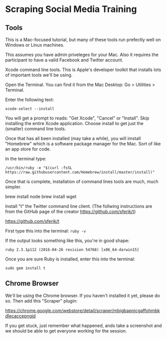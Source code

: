 # Scraping Social Media Training

## Tools

This is a Mac-focused tutorial, but many of these tools run prefectly well on Windows or Linux machines. 

This assumes you have admin priveleges for your Mac. Also it requires the participant to have a valid Facebook and Twitter account. 

Xcode command line tools. This is Apple's developer toolkit that installs lots of important tools we'll be using. 

Open the Terminal. You can find it from the Mac Desktop: Go > Utilities > Terminal. 

Enter the following text: 

`xcode-select --install`

You will get a prompt to reads: "Get Xcode", "Cancel" or "Install". Skip installing the entire Xcode application. Choose install to get just the (smaller) command line tools. 

Once that has all been installed (may take a while), you will imstall "Homebrew" which is a software package manager for the Mac. Sort of like an app store for code. 

In the terminal type: 

`/usr/bin/ruby -e "$(curl -fsSL https://raw.githubusercontent.com/Homebrew/install/master/install)"`

Once that is complete, installation of command lines tools are much, much simpler.

brew install node
brew install wget

Install "t" the Twitter command line client. (The follwing instructions are from the GitHub page of the creator https://github.com/sferik/t)

https://github.com/sferik/t

First type this into the terminal: `ruby -v`

If the output looks something like this, you're in good shape:

`ruby 2.3.1p112 (2016-04-26 revision 54768) [x86_64-darwin15]`

Once you are sure Ruby is installed, enter this into the terminal:

`sudo gem install t`

## Chrome Browser

We'll be using the Chrome browser. If you haven't installed it yet, please do so. Then add this "Scraper" plugin:

https://chrome.google.com/webstore/detail/scraper/mbigbapnjcgaffohmbkdlecaccepngjd

If you get stuck, just remember what happened, ands take a screenshot and we should be able to get everyone working for the session.



